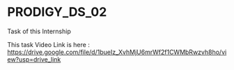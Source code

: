 # PRODIGY_DS_02
Task of this Internship 


This task Video Link is here :
https://drive.google.com/file/d/1bueIz_XvhMjU6mrWf2f1CWMbRwzvh8ho/view?usp=drive_link

